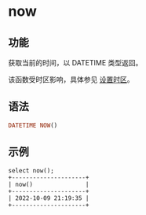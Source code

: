 # now

## 功能

获取当前的时间，以 DATETIME 类型返回。

该函数受时区影响，具体参见 [设置时区](../../../administration/timezone.md)。

## 语法

```Haskell
DATETIME NOW()
```

## 示例

```Plain Text
select now();
+---------------------+
| now()               |
+---------------------+
| 2022-10-09 21:19:35 |
+---------------------+
```
